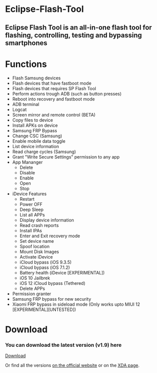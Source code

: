 # Eclipse-Flash-Tool
## Eclipse Flash Tool is an all-in-one flash tool for flashing, controlling, testing and bypassing smartphones


# Functions

- Flash Samsung devices
- Flash devices that have fastboot mode
- Flash devices that requires SP Flash Tool
- Perform actions trough ADB (such as button presses)
- Reboot into recovery and fastboot mode
- ADB terminal
- Logcat
- Screen mirror and remote control (BETA)
- Copy files to device
- Install APKs on device
- Samsung FRP Bypass
- Change CSC (Samsung)
- Enable mobile data toggle
- List device information
- Read charge cycles (Samsung)
- Grant "Write Secure Settings" permission to any app
- App Mananger
	- Delete
	- Disable
	- Enable
	- Open
	- Stop
- iDevice Features
   - Restart
   - Power OFF
   - Deep Sleep
   - List all APPs
   - Display device information
   - Read crash reports
   - Install IPAs
   - Enter and Exit recovery mode
   - Set device name
   - Spoof location
   - Mount Disk Images
   - Activate iDevice
   - iCloud bypass (iOS 9.3.5)
   - iCloud bypass (iOS 7.1.2)
   - Battery health (iDevice [EXPERIMENTAL])
   - iOS 10 Jailbrek
   - iOS 12 iCloud bypass (Tethered)
   - Delete APPs
- Permission granter
- Samsung FRP bypass for new security
- Xiaomi FRP bypass in sideload mode (Only works upto MIUI 12 [EXPERIMENTAL][UNTESTED])

# Download
### You can download the latest version (v1.9) here

[Download](https://www.mediafire.com/file/mrz2vt55dqa3ulo/Eclipse_Flash_Tool-v1.9.exe/file)

Or find all the versions [on the official website](https://eclipseflashtool.web.app) or on the [XDA page](https://forum.xda-developers.com/t/tool-eclipse-flash-tool-v1-8.4565923/).
